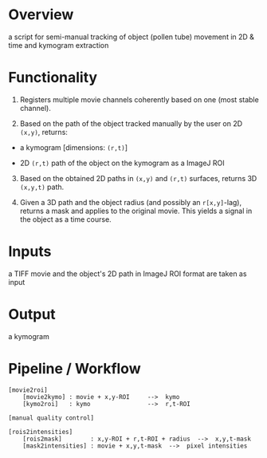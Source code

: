 Overview
========
a script for semi-manual tracking of object (pollen tube) movement in 2D & time
and kymogram extraction

Functionality
=============

1. Registers multiple movie channels coherently based on one (most stable channel).

2. Based on the path of the object tracked manually by the user on 2D `(x,y)`, returns:

- a kymogram [dimensions: `(r,t)`]

- 2D `(r,t)` path of the object on the kymogram as a ImageJ ROI

3. Based on the obtained 2D paths in `(x,y)` and `(r,t)` surfaces,
returns 3D `(x,y,t)` path.

4. Given a 3D path and the object radius (and possibly an `r[x,y]`-lag), 
returns a mask and applies to the original movie. 
This yields a signal in the object as a time course.
      

Inputs
======
a TIFF movie and the object's 2D path in ImageJ ROI format are taken as input


Output
======
a kymogram

Pipeline / Workflow
===================

    [movie2roi]
        [movie2kymo] : movie + x,y-ROI     -->  kymo
        [kymo2roi]   : kymo                -->  r,t-ROI

    [manual quality control]

    [rois2intensities]
        [rois2mask]        : x,y-ROI + r,t-ROI + radius  -->  x,y,t-mask
        [mask2intensities] : movie + x,y,t-mask  -->  pixel intensities


